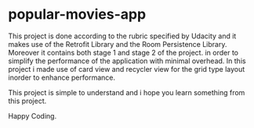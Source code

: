 # popular-movies-app

This project is done according to the rubric specified by Udacity and it makes use of the Retrofit Library and the Room Persistence Library. Moreover it contains both stage 1 and stage 2 of the project.
in order to simplify the performance of the application with minimal overhead.
In this project i made use of card view and recycler view for the grid type layout inorder to enhance performance.

This project is simple to understand and i hope you learn something from this project.

Happy Coding.
